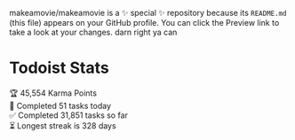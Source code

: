 makeamovie/makeamovie is a ✨ special ✨ repository because its `README.md` (this file) appears on your GitHub profile.
You can click the Preview link to take a look at your changes. darn right ya can

# Todoist Stats

<!-- TODO-IST:START -->
🏆  45,554 Karma Points           
🌸  Completed 51 tasks today           
✅  Completed 31,851 tasks so far           
⏳  Longest streak is 328 days
<!-- TODO-IST:END -->